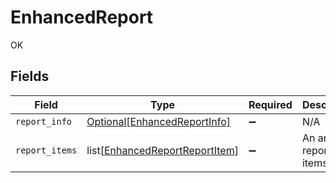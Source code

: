 # EnhancedReport

OK


## Fields

| Field                                                                             | Type                                                                              | Required                                                                          | Description                                                                       |
| --------------------------------------------------------------------------------- | --------------------------------------------------------------------------------- | --------------------------------------------------------------------------------- | --------------------------------------------------------------------------------- |
| `report_info`                                                                     | [Optional[EnhancedReportInfo]](../../models/shared/enhancedreportinfo.md)         | :heavy_minus_sign:                                                                | N/A                                                                               |
| `report_items`                                                                    | list[[EnhancedReportReportItem](../../models/shared/enhancedreportreportitem.md)] | :heavy_minus_sign:                                                                | An array of report items.                                                         |